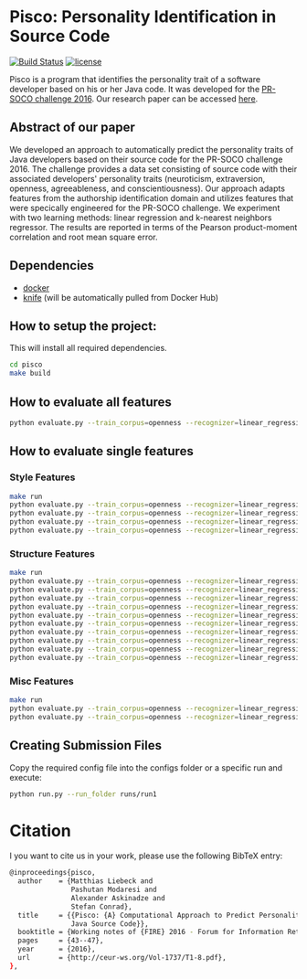 # Pisco: Personality Identification in Source Code
[![Build Status](https://travis-ci.com/Liebeck/pisco.svg?token=qYUFfiWV6mqYYR5fELB6)](https://travis-ci.com/Liebeck/pisco)
[![license](https://img.shields.io/github/license/mashape/apistatus.svg?maxAge=2592000)](https://github.com/Liebeck/pisco/blob/master/License.md)

Pisco is a program that identifies the personality trait of a software developer based on his or her Java code. It was developed for the [PR-SOCO challenge 2016](http://www.autoritas.net/prsoco/). Our research paper can be accessed [here](http://ceur-ws.org/Vol-1737/T1-8.pdf).


## Abstract of our paper
We developed an approach to automatically predict the personality traits of Java developers based on their source code for the PR-SOCO challenge 2016. The challenge provides a data set consisting of source code with their associated developers' personality traits (neuroticism, extraversion, openness, agreeableness, and conscientiousness). Our approach adapts features from the authorship identification domain and utilizes features that were specically engineered for the PR-SOCO challenge. We experiment with two learning methods: linear regression and k-nearest neighbors regressor. The results are reported in terms of the Pearson product-moment correlation and root mean square error.


## Dependencies
* [docker](https://www.docker.com/)
* [knife](https://github.com/pasmod/knife) (will be automatically pulled from Docker Hub)

## How to setup the project:
This will install all required dependencies.
``` bash
cd pisco
make build
```


## How to evaluate all features
``` bash
python evaluate.py --train_corpus=openness --recognizer=linear_regression --features all
```

## How to evaluate single features
### Style Features
``` bash
make run
python evaluate.py --train_corpus=openness --recognizer=linear_regression --features mean_length_of_method_names
python evaluate.py --train_corpus=openness --recognizer=linear_regression --features mean_length_of_method_parameter_names
python evaluate.py --train_corpus=openness --recognizer=linear_regression --features mean_length_of_field_names
python evaluate.py --train_corpus=openness --recognizer=linear_regression --features mean_length_of_local_variable_names_in_methods
```

### Structure Features
``` bash
make run
python evaluate.py --train_corpus=openness --recognizer=linear_regression --features mean_number_of_classes
python evaluate.py --train_corpus=openness --recognizer=linear_regression --features cyclomatic_complexity
python evaluate.py --train_corpus=openness --recognizer=linear_regression --features mean_number_of_methods
python evaluate.py --train_corpus=openness --recognizer=linear_regression --features mean_number_of_method_parameters
python evaluate.py --train_corpus=openness --recognizer=linear_regression --features mean_length_of_methods
python evaluate.py --train_corpus=openness --recognizer=linear_regression --features mean_number_of_fields
python evaluate.py --train_corpus=openness --recognizer=linear_regression --features mean_number_of_local_variables_in_methods
python evaluate.py --train_corpus=openness --recognizer=linear_regression --features duplicate_code_measure
python evaluate.py --train_corpus=openness --recognizer=linear_regression --features contains_IDE_template_text
python evaluate.py --train_corpus=openness --recognizer=linear_regression --features ratio_of_external_libraries
```


### Misc Features
``` bash
make run
python evaluate.py --train_corpus=openness --recognizer=linear_regression --features mean_number_of_empty_classes
python evaluate.py --train_corpus=openness --recognizer=linear_regression --features ratio_of_unparsable_sections
```



## Creating Submission Files
Copy the required config file into the configs folder or a specific run and execute:
``` bash
python run.py --run_folder runs/run1
```

# Citation
I you want to cite us in your work, please use the following BibTeX entry:
``` bash
@inproceedings{pisco,
  author    = {Matthias Liebeck and
               Pashutan Modaresi and
               Alexander Askinadze and
               Stefan Conrad},
  title     = {{Pisco: {A} Computational Approach to Predict Personality Types from
               Java Source Code}},
  booktitle = {Working notes of {FIRE} 2016 - Forum for Information Retrieval Evaluation},
  pages     = {43--47},
  year      = {2016},
  url       = {http://ceur-ws.org/Vol-1737/T1-8.pdf},
},
```
